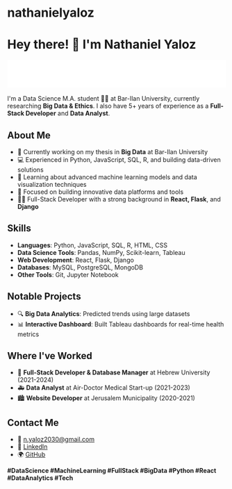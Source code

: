 # nathanielyaloz

# Hey there! 👋 I'm Nathaniel Yaloz

[![Nathaniel Yaloz](https://raw.githubusercontent.com/martonlederer/martonlederer/master/name.svg)](https://github.com/yourusername)

I'm a Data Science M.A. student 🧑‍🎓 at Bar-Ilan University, currently researching **Big Data & Ethics**. I also have 5+ years of experience as a **Full-Stack Developer** and **Data Analyst**.

## About Me

- 🔬 Currently working on my thesis in **Big Data** at Bar-Ilan University
- 💻 Experienced in Python, JavaScript, SQL, R, and building data-driven solutions
- 🌱 Learning about advanced machine learning models and data visualization techniques
- 🎯 Focused on building innovative data platforms and tools
- 🧑‍💻 Full-Stack Developer with a strong background in **React, Flask**, and **Django**

## Skills
- **Languages**: Python, JavaScript, SQL, R, HTML, CSS
- **Data Science Tools**: Pandas, NumPy, Scikit-learn, Tableau
- **Web Development**: React, Flask, Django
- **Databases**: MySQL, PostgreSQL, MongoDB
- **Other Tools**: Git, Jupyter Notebook

## Notable Projects

- 🔍 **Big Data Analytics**: Predicted trends using large datasets
- 📊 **Interactive Dashboard**: Built Tableau dashboards for real-time health metrics

## Where I've Worked

- 🏫 **Full-Stack Developer & Database Manager** at Hebrew University (2021-2024)
- 🚑 **Data Analyst** at Air-Doctor Medical Start-up (2021-2023)
- 🏙️ **Website Developer** at Jerusalem Municipality (2020-2021)

## Contact Me

- 📧 [n.yaloz2030@gmail.com](mailto:n.yaloz2030@gmail.com)
- 🔗 [LinkedIn](https://www.linkedin.com/in/nathaniel-yaloz/)
- 🌍 [GitHub](https://github.com/nathanielyaloz)

**#DataScience #MachineLearning #FullStack #BigData #Python #React #DataAnalytics #Tech**
